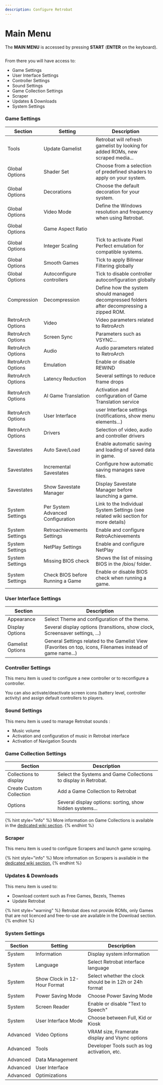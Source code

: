 ```yaml
---
description: Configure Retrobat
---
```


# Main Menu

The **MAIN MENU** is accessed by pressing **START** (**ENTER** on the keyboard).

<figure><img src="https://i.imgur.com/GO6iJJx.png" alt=""><figcaption></figcaption></figure>

From there you will have access to:

* Game Settings
* User Interface Settings
* Controller Settings
* Sound Settings
* Game Collection Settings
* Scraper
* Updates & Downloads
* System Settings

### Game Settings

| Section           | Setting                           | Description                                                                                 |
| ----------------- | --------------------------------- | ------------------------------------------------------------------------------------------- |
| Tools             | Update Gamelist                   | Retrobat will refresh gamelist by looking for added ROMs, new scraped media...              |
| Global Options    | Shader Set                        | Choose from a selection of predefined shaders to apply on your system.                      |
| Global Options    | Decorations                       | Choose the default decoration for your system.                                              |
| Global Options    | Video Mode                        | Define the Windows resolution and frequency when using Retrobat.                            |
| Global Options    | Game Aspect Ratio                 |                                                                                             |
| Global Options    | Integer Scaling                   | Tick to activate Pixel Perfect emulation for compatible systems.                            |
| Global Options    | Smooth Games                      | Tick to apply Bilinear Filtering globally                                                   |
| Global Options    | Autoconfigure controllers         | Tick to disable controller autoconfiguration globally                                       |
| Compression       | Decompression                     | Define how the system should managed decompressed folders after decompressing a zipped ROM. |
| RetroArch Options | Video                             | Video parameters related to RetroArch                                                       |
| RetroArch Options | Screen Sync                       | Parameters such as VSYNC...                                                                 |
| RetroArch Options | Audio                             | Audio parameters related to RetroArch                                                       |
| RetroArch Options | Emulation                         | Enable or disable REWIND                                                                    |
| RetroArch Options | Latency Reduction                 | Several settings to reduce frame drops                                                      |
| RetroArch Options | AI Game Translation               | Activation and configuration of Game Translation service                                    |
| RetroArch Options | User Interface                    | user Interface settings (notifications, show menu elements...)                              |
| RetroArch Options | Drivers                           | Selection of video, audio and controller drivers                                            |
| Savestates        | Auto Save/Load                    | Enable automatic saving and loading of saved data in game.                                  |
| Savestates        | Incremental Savestates            | Configure how automatic saving manages save files.                                          |
| Savestates        | Show Savestate Manager            | Display Savestate Manager before launching a game.                                          |
| System Settings   | Per System Advanced Configuration | Link to the Individual System Settings (see related wiki section for more details)          |
| System Settings   | Retroachievements Settings        | Enable and configure RetroAchievements                                                      |
| System Settings   | NetPlay Settings                  | Enable and configure NetPlay                                                                |
| System Settings   | Missing BIOS check                | Shows the list of missing BIOS in the /bios/ folder.                                        |
| System Settings   | Check BIOS before Running a Game  | Enable or disable BIOS check when running a game.                                           |

### User Interface Settings

| Section          | Description                                                                                                |
| ---------------- | ---------------------------------------------------------------------------------------------------------- |
| Appearance       | Select Theme and configuration of the theme.                                                               |
| Display Options  | Several display options (transitions, show clock, Screensaver settings, ...)                               |
| Gamelist Options | General Settings related to the Gamelist View (Favorites on top, icons, Filenames instead of game name...) |

### Controller Settings

This menu item is used to configure a new controller or to reconfigure a controller.

You can also activate/deactivate screen icons (battery level, controller activity) and assign default controllers to players.

### Sound Settings

This menu item is used to manage Retrobat sounds :

* Music volume
* Activation and configuration of music in Retrobat interface
* Activation of Navigation Sounds

### Game Collection Settings

| Section                  | Description                                                     |
| ------------------------ | --------------------------------------------------------------- |
| Collections to display   | Select the Systems and Game Collections to display in Retrobat. |
| Create Custom Collection | Add a Game Collection to Retrobat                               |
| Options                  | Several display options: sorting, show hidden systems...        |

{% hint style="info" %}
More information on Game Collections is available in the [dedicated wiki section](game-collections.md).
{% endhint %}

### Scraper

This menu item is used to configure Scrapers and launch game scraping.

{% hint style="info" %}
More information on Scrapers is available in the [dedicated wiki section.](scraping-and-metadata.md)
{% endhint %}

### Updates & Downloads

This menu item is used to:

* Download content such as Free Games, Bezels, Themes
* Update Retrobat

{% hint style="warning" %}
Retrobat does not provide ROMs, only Games that are not licenced and free-to-use are available in the Download section.
{% endhint %}

### System Settings

| Section  | Setting                      | Description                                             |
| -------- | ---------------------------- | ------------------------------------------------------- |
| System   | Information                  | Display system information                              |
| System   | Language                     | Select Retrobat interface language                      |
| System   | Show Clock in 12-Hour Format | Select whether the clock should be in 12h or 24h format |
| System   | Power Saving Mode            | Choose Power Saving Mode                                |
| System   | Screen Reader                | Enable or disable "Text to Speech"                      |
| System   | User Interface Mode          | Choose between Full, Kid or Kiosk                       |
| Advanced | Video Options                | VRAM size, Framerate display and Vsync options          |
| Advanced | Tools                        | Developer Tools such as log activation, etc.            |
| Advanced | Data Management              |                                                         |
| Advanced | User Interface               |                                                         |
| Advanced | Optimizations                |                                                         |
